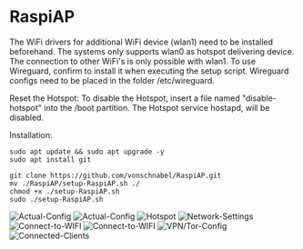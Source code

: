 # RaspiAP

The WiFi drivers for additional WiFi device (wlan1) need to be installed beforehand. 
The systems only supports wlan0 as hotspot delivering device. 
The connection to other WiFi's is only possible with wlan1.
To use Wireguard, confirm to install it when executing the setup script. Wireguard configs need to be placed in the folder /etc/wireguard.

Reset the Hotspot:
To disable the Hotspot, insert a file named "disable-hotspot" into the /boot partition. The Hotspot service hostapd, will be disabled.   


Installation:

``` 
sudo apt update && sudo apt upgrade -y
sudo apt install git

git clone https://github.com/vonschnabel/RaspiAP.git
mv ./RaspiAP/setup-RaspiAP.sh ./
chmod +x ./setup-RaspiAP.sh
sudo ./setup-RaspiAP.sh

```
![Actual-Config](https://github.com/vonschnabel/RaspiAP/blob/main/screenshots/01-Actual-Config-1.PNG)
![Actual-Config](https://github.com/vonschnabel/RaspiAP/blob/main/screenshots/01-MAC-Address.PNG)
![Hotspot](https://github.com/vonschnabel/RaspiAP/blob/main/screenshots/02-Hotspot.PNG)
![Network-Settings](https://github.com/vonschnabel/RaspiAP/blob/main/screenshots/03-Network-Settings.PNG)
![Connect-to-WIFI](https://github.com/vonschnabel/RaspiAP/blob/main/screenshots/04-Connect-to-WIFI-Saved-Networks.PNG)
![Connect-to-WIFI](https://github.com/vonschnabel/RaspiAP/blob/main/screenshots/04-Connect-to-WIFI-Scan.PNG)
![VPN/Tor-Config](https://github.com/vonschnabel/RaspiAP/blob/main/screenshots/05-VPN-Config.PNG)
![Connected-Clients](https://github.com/vonschnabel/RaspiAP/blob/main/screenshots/06-Connected-Clients.PNG)
